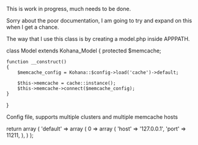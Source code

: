 This is work in progress, much needs to be done.

Sorry about the poor documentation, I am going to try and expand on this when I get a chance.

The way that I use this class is by creating a model.php inside APPPATH.

class Model extends Kohana_Model
{
	protected $memcache;
	
	function __construct()
	{
		$memcache_config = Kohana::$config->load('cache')->default;
		
		$this->memcache = cache::instance();
		$this->memcache->connect($memcache_config);
	}
}

Config file, supports multiple clusters and multiple memcache hosts

return array
(
	'default' => array
	(
		0 => array
		(
			'host' => '127.0.0.1',
			'port' => 11211,
		),
	)
);

